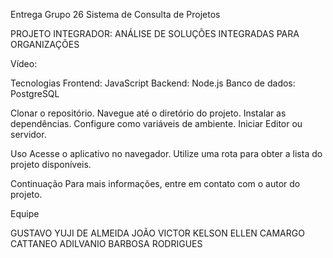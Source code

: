 Entrega Grupo 26
Sistema de Consulta de Projetos

PROJETO INTEGRADOR: ANÁLISE DE SOLUÇÕES INTEGRADAS PARA ORGANIZAÇÕES

Vídeo:

Tecnologias
 Frontend: JavaScript
 Backend: Node.js
 Banco de dados: PostgreSQL

Clonar o repositório.
 Navegue até o diretório do projeto.
 Instalar as dependências.
 Configure como variáveis ​​de ambiente.
 Iniciar Editor ou servidor.

Uso
 Acesse o aplicativo no navegador.
 Utilize uma rota para obter a lista do projeto disponíveis.

Continuação 
 Para mais informações, entre em contato com o autor do projeto.   


Equipe
 
 GUSTAVO YUJI DE ALMEIDA
 JOÃO VICTOR KELSON
 ELLEN CAMARGO CATTANEO
 ADILVANIO BARBOSA RODRIGUES
        

 
